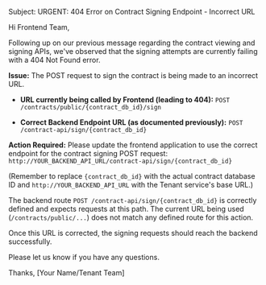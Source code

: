 Subject: URGENT: 404 Error on Contract Signing Endpoint - Incorrect URL

Hi Frontend Team,

Following up on our previous message regarding the contract viewing and signing APIs, we've observed that the signing attempts are currently failing with a 404 Not Found error.

**Issue:**
The POST request to sign the contract is being made to an incorrect URL.

*   **URL currently being called by Frontend (leading to 404):**
    `POST /contracts/public/{contract_db_id}/sign`

*   **Correct Backend Endpoint URL (as documented previously):**
    `POST /contract-api/sign/{contract_db_id}`

**Action Required:**
Please update the frontend application to use the correct endpoint for the contract signing POST request:
`http://YOUR_BACKEND_API_URL/contract-api/sign/{contract_db_id}`

(Remember to replace `{contract_db_id}` with the actual contract database ID and `http://YOUR_BACKEND_API_URL` with the Tenant service's base URL.)

The backend route `POST /contract-api/sign/{contract_db_id}` is correctly defined and expects requests at this path. The current URL being used (`/contracts/public/...`) does not match any defined route for this action.

Once this URL is corrected, the signing requests should reach the backend successfully.

Please let us know if you have any questions.

Thanks,
[Your Name/Tenant Team]
